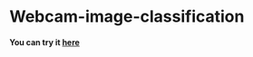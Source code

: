 # Webcam-image-classification
#### You can try it [here](https://vaibhav111tandon.github.io/Webcam-image-classification/index.html)
